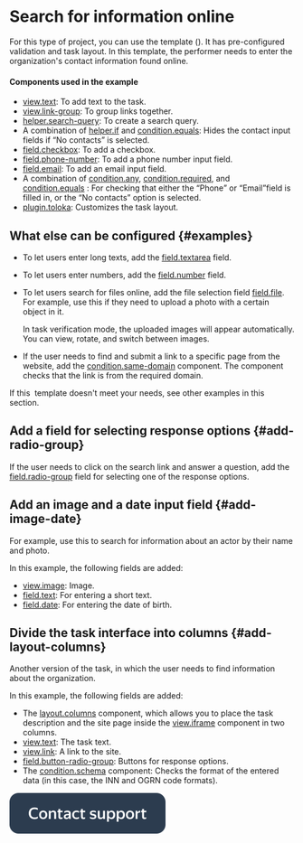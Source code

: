 # Search for information online

For this type of project, you can use the  template (). It has pre-configured validation and task layout. In this template, the performer needs to enter the organization's contact information found online.

#### Components used in the example

- [view.text](../reference/view.text.md): To add text to the task.
- [view.link-group](../reference/view.link-group.md): To group links together.
- [helper.search-query](../reference/helper.search-query.md): To create a search query.
- A combination of [helper.if](../reference/helper.if.md) and [condition.equals](../reference/condition.equals.md): Hides the contact input fields if <q>No contacts</q> is selected.
- [field.checkbox](../reference/field.checkbox.md): To add a checkbox.
- [field.phone-number](../reference/field.phone-number.md): To add a phone number input field.
- [field.email](../reference/field.email.md): To add an email input field.
- A combination of [condition.any](../reference/condition.any.md), [condition.required](../reference/condition.required.md), and [condition.equals](../reference/condition.equals.md) : For checking that either the <q>Phone</q> or <q>Email</q>field is filled in, or the <q>No contacts</q> option is selected.
- [plugin.toloka](../reference/plugin.toloka.md): Customizes the task layout.


## What else can be configured {#examples}

- To let users enter long texts, add the [field.textarea](../reference/field.textarea.md) field.

- To let users enter numbers, add the [field.number](../reference/field.number.md) field.

- To let users search for files online, add the file selection field [field.file](../reference/field.file.md). For example, use this if they need to upload a photo with a certain object in it.

    In task verification mode, the uploaded images will appear automatically. You can view, rotate, and switch between images.

- If the user needs to find and submit a link to a specific page from the website, add the [condition.same-domain](../reference/condition.same-domain.md) component. The component checks that the link is from the required domain.


If this  template doesn't meet your needs, see other examples in this section.


## Add a field for selecting response options {#add-radio-group}

If the user needs to click on the search link and answer a question, add the [field.radio-group](../reference/field.radio-group.md) field for selecting one of the response options.


## Add an image and a date input field {#add-image-date}

For example, use this to search for information about an actor by their name and photo.

In this example, the following fields are added:

- [view.image](../reference/view.image.md): Image.
- [field.text](../reference/field.text.md): For entering a short text.
- [field.date](../reference/field.date.md): For entering the date of birth.


## Divide the task interface into columns {#add-layout-columns}

Another version of the task, in which the user needs to find information about the organization.

In this example, the following fields are added:

- The [layout.columns](../reference/layout.columns.md) component, which allows you to place the task description and the site page inside the [view.iframe](../reference/view.iframe.md) component in two columns.
- [view.text](../reference/view.text.md): The task text.
- [view.link](../reference/view.link.md): A link to the site.
- [field.button-radio-group](../reference/field.button-radio-group.md): Buttons for response options.
- The [condition.schema](../reference/condition.schema.md) component: Checks the format of the entered data (in this case, the INN and OGRN code formats).


[![](../_images/buttons/contact-support.svg)](../concepts/support.md)
